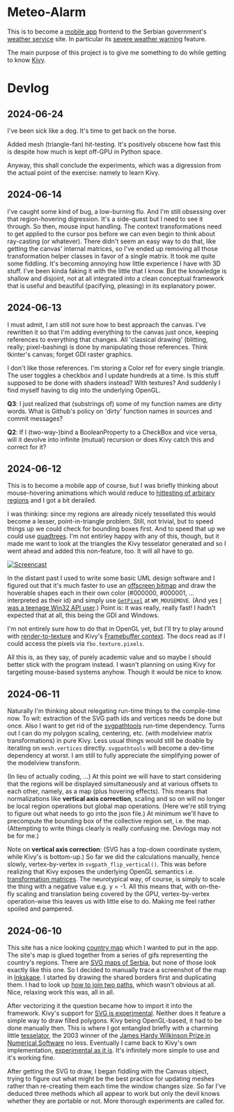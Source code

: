 # Meteo-Alarm

This is to become a [mobile app](https://kivy.org/) frontend to the Serbian government's [weather service](https://www.hidmet.gov.rs/) site. In particular its [severe weather warning](https://www.meteoalarm.rs/ciril/meteo_alarm.php) feature.

The main purpose of this project is to give me something to do while getting to know [Kivy](https://kivy.org/).

# Devlog

## 2024-06-24

I've been sick like a dog. It's time to get back on the horse.

Added mesh (triangle-fan) hit-testing. It's positively obscene how fast this is despite how much is kept off-GPU in Python space.

Anyway, this shall conclude the experiments, which was a digression from the actual point of the exercise: namely to learn Kivy.

## 2024-06-14

I've caught some kind of bug, a low-burning flu. And I'm still obsessing over that region-hovering digression. It's a side-quest but I need to see it through. So then, mouse input handling. The context transformations need to get applied to the cursor pos before we can even begin to think about ray-casting (or whatever). There didn't seem an easy way to do that,  like getting the canvas' internal matrices, so I've ended up removing all those transformation helper classes in favor of a single matrix. It took me quite some fiddling. It's becoming annoying how little experience I have with 3D stuff. I've been kinda faking it with the little that I know. But the knowledge is shallow and disjoint, not at all integrated into a clean conceptual framework that is useful and beautiful (pacifying, pleasing) in its explanatory power.

## 2024-06-13

I must admit, I am still not sure how to best approach the canvas. I've rewritten it so that I'm adding everything to the canvas just once, keeping references to everything that changes. All 'classical drawing' (blitting, really; pixel-bashing) is done by manipulating those references. Think tkinter's canvas; forget GDI raster graphics.

I don't like those references. I'm storing a Color ref for every single triangle. The user toggles a checkbox and I update hundreds at a time. Is this stuff supposed to be done with shaders instead? With textures? And suddenly I find myself having to dig into the underlying OpenGL.

**Q3**: I just realized that (substrings of) some of my function names are dirty words. What is Github's policy on 'dirty' function names in sources and commit messages?

**Q2**: If I (two-way-)bind a BooleanProperty to a CheckBox and vice versa, will it devolve into infinite (mutual) recursion or does Kivy catch this and correct for it?

## 2024-06-12

This is to become a mobile app of course, but I was briefly thinking about mouse-hovering animations which would reduce to [hittesting of arbirary regions](https://en.wikipedia.org/wiki/Point_in_polygon) and I got a bit derailed.

I was thinking: since my regions are already nicely tessellated this would become a lesser, point-in-triangle problem. Still, not trivial, but to speed things up we could check for bounding boxes first. And to speed that up we could use [quadtrees](https://en.wikipedia.org/wiki/Quadtree). I'm not entirley happy with any of this, though, but it made me want to look at the triangles the Kivy tesselator generated and so I went ahead and added this non-feature, too. It will all have to go.

[![Screencast](https://img.youtube.com/vi/o_XSfDedxq4/maxres2.jpg)](https://www.youtube.com/shorts/o_XSfDedxq4)

In the distant past I used to write some basic UML design software and I figured out that it's much faster to use an [offscreen bitmap](https://learn.microsoft.com/en-us/windows/win32/gdi/memory-device-contexts) and draw the hoverable shapes each in their own color (#000000, #000001, ... interpreted as their id) and simply use [`GetPixel`](https://learn.microsoft.com/en-us/windows/win32/api/wingdi/nf-wingdi-getpixel) at `WM_MOUSEMOVE`. (And yes [I was a teenage Win32 API user](https://www.youtube.com/watch?v=8GLUmIf8STw).) Point is: it was really, really fast! I hadn't expected that at all, this being the GDI and Windows.

I'm not entirely sure how to do that in OpenGL yet, but I'll try to play around with [render-to-texture](http://www.opengl-tutorial.org/intermediate-tutorials/tutorial-14-render-to-texture/) and Kivy's [Framebuffer context](https://kivy.org/doc/stable/api-kivy.graphics.fbo.html). The docs read as if I could access the pixels via `fbo.texture.pixels`.

All this is, as they say, of purely academic value and so maybe I should better stick with the program instead. I wasn't planning on using Kivy for targeting mouse-based systems anyhow. Though it would be nice to know.

## 2024-06-11

Naturally I'm thinking about relegating run-time things to the compile-time now. To wit: extraction of the SVG path ids and vertices needs be done but once. Also I want to get rid of the [svgpathtools](https://pypi.org/project/svgpathtools/) run-time dependency. Turns out I can do my polygon scaling, centering, etc. (with modelview matrix transformations) in pure Kivy. Less usual things would still be doable by iterating on `mesh.vertices` directly. `svgpathtools` will become a dev-time dependency at worst. I am still to fully appreciate the simplifying power of the modelview transform.

(In lieu of actually coding, ...) At this point we will have to start considering that the regions will be displayed simultaneously and at various offsets to each other, namely, as a map (plus hovering effects). This means that normalizations like **vertical axis correction**, scaling and so on will no longer be local region operations but global map operations. (Here we're still trying to figure out what needs to go into the json file.) At minimum we'll have to precompute the bounding box of the collective region set, i.e. the map. (Attempting to write things clearly is really confusing me. Devlogs may not be for me.)

Note on **vertical axis correction**: (SVG has a top-down coordinate system, while Kivy's is bottom-up.) So far we did the calculations manually, hence slowly, vertex-by-vertex in `svgpath_flip_vertical()`. This was before realizing that Kivy exposes the underlying OpenGL semantics i.e. [transformation matrices](http://www.opengl-tutorial.org/beginners-tutorials/tutorial-3-matrices/). The neurotypical way, of course, is simply to scale the thing with a negative value e.g. y = -1. All this means that, with on-the-fly scaling and translation being covered by the GPU, vertex-by-vertex operation-wise this leaves us with little else to do. Making me feel rather spoiled and pampered.

## 2024-06-10

This site has a nice looking [country map](https://www.meteoalarm.rs/ciril/meteo_alarm.php) which I wanted to put in the app. The site's map is glued together from a series of gifs representing the country's regions. There are [SVG maps of Serbia](https://commons.wikimedia.org/wiki/File:Statistical_regions_of_Serbia.svg), but none of those look exactly like this one. So I decided to manually trace a screenshot of the map in [Inkskape](https://inkscape.org/). I started by drawing the shared borders first and duplicating them. I had to look up [how to join two paths](https://graphicdesign.stackexchange.com/questions/46294/how-to-join-end-nodes-of-different-paths-in-inkscape#46360), which wasn't obvious at all. Nice, relaxing work this was, all in all.

After vectorizing it the question became how to import it into the framework. Kivy's support for [SVG is experimental](https://kivy.org/doc/stable/api-kivy.graphics.svg.html). Neither does it feature a simple way to draw filled polygons. Kivy being OpenGL-based, it had to be done manually then. This is where I got entangled briefly with a charming little [tesselator](http://www.cs.cmu.edu/~quake/triangle.html), the 2003 winner of the [James Hardy Wilkinson Prize in Numerical Software](https://en.wikipedia.org/wiki/J._H._Wilkinson_Prize_for_Numerical_Software) no less. Eventually I came back to Kivy's own implementation, [experimental as it is](https://kivy.org/doc/stable/api-kivy.graphics.tesselator.html). It's infinitely more simple to use and it's working fine.

After getting the SVG to draw, I began fiddling with the Canvas object, trying to figure out what might be the best practice for updating meshes rather than re-creating them each time the window changes size. So far I've deduced three methods which all appear to work but only the devil knows whether they are portable or not. More thorough experiments are called for.
